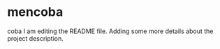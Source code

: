 # mencoba
coba
I am editing the README file. Adding some more details about the project description.
